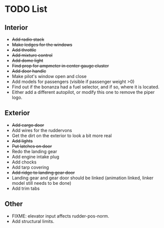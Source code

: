 TODO List
=========

Interior
--------

* <strike>Add radio stack</strike>
* <strike>Make ledges for the windows</strike>
* <strike>Add throttle</strike>
* <strike>Add mixture control</strike>
* <strike>Add dome light</strike>
* <strike>Find prop for ampmeter in center gauge cluster</strike>
* <strike>Add door handle</strike>
* Make pilot's window open and close
* Add models for passengers (visible if passenger weight >0)
* Find out if the bonanza had a fuel selector, and if so, where it is located.
* Either add a different autopilot, or modify this one to remove the piper logo.

Exterior
--------

* <strike>Add cargo door</strike>
* Add wires for the ruddervons
* Get the dirt on the exterior to look a bit more real
* <strike>Add lights</strike>
* <strike>Put latches on door</strike>
* Redo the landing gear
* Add engine intake plug
* Add chocks
* Add tarp covering
* <strike>Add ridge to landing gear door</strike>
* Landing gear and gear door should be linked (animation linked, linker model still needs to be done)
* Add trim tabs

Other
-----

* FIXME: elevator input affects rudder-pos-norm.
* Add structural limits.
